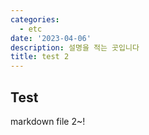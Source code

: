 ```yaml
---
categories:
  - etc
date: '2023-04-06'
description: 설명을 적는 곳입니다
title: test 2
---
```


## Test

markdown file 2~!
